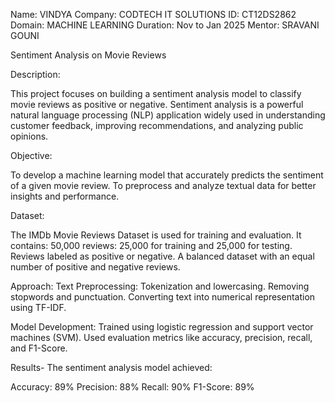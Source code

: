 Name: VINDYA
Company: CODTECH IT SOLUTIONS
ID: CT12DS2862
Domain: MACHINE LEARNING
Duration: Nov to Jan 2025
Mentor: SRAVANI GOUNI

Sentiment Analysis on Movie Reviews

Description:

This project focuses on building a sentiment analysis model to classify movie reviews as positive or negative. Sentiment analysis is a powerful natural language processing (NLP) application widely used in understanding customer feedback, improving recommendations, and analyzing public opinions.

Objective:

To develop a machine learning model that accurately predicts the sentiment of a given movie review.
To preprocess and analyze textual data for better insights and performance.

Dataset:

The IMDb Movie Reviews Dataset is used for training and evaluation. It contains:
50,000 reviews: 25,000 for training and 25,000 for testing.
Reviews labeled as positive or negative.
A balanced dataset with an equal number of positive and negative reviews.

Approach:
Text Preprocessing:
Tokenization and lowercasing.
Removing stopwords and punctuation.
Converting text into numerical representation using TF-IDF.

Model Development:
Trained using logistic regression and support vector machines (SVM).
Used evaluation metrics like accuracy, precision, recall, and F1-Score.

Results-
The sentiment analysis model achieved:

Accuracy: 89%
Precision: 88%
Recall: 90%
F1-Score: 89%
